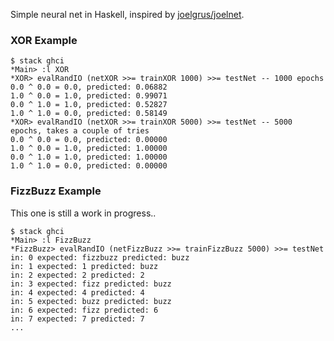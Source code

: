 Simple neural net in Haskell, inspired by [joelgrus/joelnet](https://github.com/joelgrus/joelnet).

### XOR Example
```
$ stack ghci
*Main> :l XOR
*XOR> evalRandIO (netXOR >>= trainXOR 1000) >>= testNet -- 1000 epochs
0.0 ^ 0.0 = 0.0, predicted: 0.06882
1.0 ^ 0.0 = 1.0, predicted: 0.99071
0.0 ^ 1.0 = 1.0, predicted: 0.52827
1.0 ^ 1.0 = 0.0, predicted: 0.58149
*XOR> evalRandIO (netXOR >>= trainXOR 5000) >>= testNet -- 5000 epochs, takes a couple of tries
0.0 ^ 0.0 = 0.0, predicted: 0.00000
1.0 ^ 0.0 = 1.0, predicted: 1.00000
0.0 ^ 1.0 = 1.0, predicted: 1.00000
1.0 ^ 1.0 = 0.0, predicted: 0.00000
```
### FizzBuzz Example
This one is still a work in progress..
```
$ stack ghci
*Main> :l FizzBuzz
*FizzBuzz> evalRandIO (netFizzBuzz >>= trainFizzBuzz 5000) >>= testNet 
in: 0 expected: fizzbuzz predicted: buzz
in: 1 expected: 1 predicted: buzz
in: 2 expected: 2 predicted: 2
in: 3 expected: fizz predicted: buzz
in: 4 expected: 4 predicted: 4
in: 5 expected: buzz predicted: buzz
in: 6 expected: fizz predicted: 6
in: 7 expected: 7 predicted: 7
...
```
